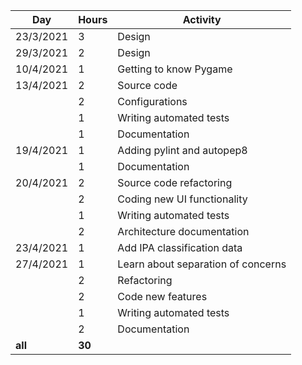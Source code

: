 | **Day**   | **Hours** | **Activity**               |
|-----------|-----------|----------------------------|
| 23/3/2021 | 3         | Design                     |
| 29/3/2021 | 2         | Design                     |
| 10/4/2021 | 1         | Getting to know Pygame     |
| 13/4/2021 | 2         | Source code                |
|           | 2         | Configurations             |
|           | 1         | Writing automated tests          |
|           | 1         | Documentation              |
| 19/4/2021 | 1         | Adding pylint and autopep8 |
|           | 1         | Documentation              |
| 20/4/2021 | 2         | Source code refactoring    |
|           | 2         | Coding new UI functionality|
|           | 1         | Writing automated tests          |
|           | 2         | Architecture documentation |
| 23/4/2021 | 1         | Add IPA classification data|
| 27/4/2021 | 1         | Learn about separation of concerns |
|           | 2         | Refactoring                        |
|           | 2         | Code new features                  |
|           | 1         | Writing automated tests            |
|           | 2         | Documentation                      |
|  **all**  | **30**    |                            |
